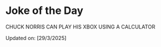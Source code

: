 # Joke of the Day

<!-- #joke -->
CHUCK NORRIS CAN PLAY HIS XBOX USING A CALCULATOR

Updated on: [29/3/2025]
<!-- #jokeEnd -->